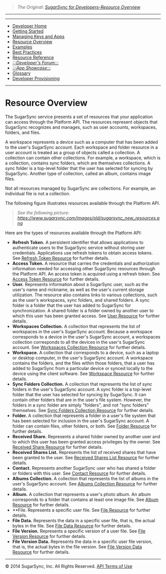 > *The Original: [SugarSync for Developers-Resource Overview](https://www.sugarsync.com/dev/resources.html)*

---

---

* [Developer Home](/source/dev/home.md)
* [Getting Started](/source/dev/getting-started.md)
* [Managing Keys and Apps](/source/dev/managing-apps.md)
* [Resource Overview](/source/dev/resources.md)
* [Examples](/source/dev/using-api.md)
* [Best Practices](/source/dev/best-practices.md)
* [Resource Reference](/source/dev/api/resource-ref.md)
* [*:::Developer's Forum:::*](http://groups.google.com/a/developers.sugarsync.com/group/platform-api/subscribe)
* [*:::App Showcase:::*](https://www.sugarsync.com/partners/)
* [Glossary](/source/dev/glossary.md)
* [Developer Provisioning](/source/dev/dev-provisioning.md)

---

<a name="resource"></a>
# Resource Overview

The SugarSync service presents a set of resources that your application can access through the Platform API. The resources represent objects that SugarSync recognizes and manages, such as user accounts, workspaces, folders, and files.

A workspace represents a device such as a computer that has been added to the user's SugarSync account. Each workspace and folder resource in a user account is treated as a group of objects called a collection. A collection can contain other collections. For example, a workspace, which is a collection, contains sync folders, which are themselves collections. A sync folder is a top-level folder that the user has selected for syncing by SugarSync. Another type of collection, called an album, contains image files.

Not all resources managed by SugarSync are collections. For example, an individual file is not a collection.

The following figure illustrates resources available through the Platform API.

> *See the following picture: https://www.sugarsync.com/images/old/sugarsync_new_resources.png*

Here are the types of resources available through the Platform API:

* **Refresh Token.** A persistent identifier that allows applications to authenticate users to the SugarSync service without storing user credentials. Applications use refresh tokens to obtain access tokens. See [Refresh Token Resource](api/refresh-resource.md) for further details.
* **Access Token.** A resource that carries the credentials and authorization information needed for accessing other SugarSync resources through the Platform API. An access token is acquired using a refresh token. See [Access Token Resource](api/auth-resource.md) for further details.
* **User.** Represents information about a SugarSync user, such as the user's name and nickname, as well as the user's current storage utilization. The resource also contains links to various collections, such as the user's workspaces, sync folders, and shared folders. A sync folder is a folder that the user has added to SugarSync for synchronization. A shared folder is a folder owned by another user to which this user has been granted access. See [User Resource](api/user-resource.md) for further details.
* **Workspaces Collection.** A collection that represents the list of workspaces in the user's SugarSync account. Because a workspace corresponds to a device in the user's SugarSync account, a workspaces collection corresponds to all the devices in the user's SugarSync account. See [Workspaces Collection Resource](api/ws-list-resource.md) for further details.
* **Workspace.** A collection that corresponds to a device, such as a laptop or desktop computer, in the user's SugarSync account. A workspace contains the folders, and the files within those folders, that a user has added to SugarSync from a particular device or synced locally to the device using the client software. See [Workspace Resource](api/ws-resource.md) for further details.
* **Sync Folders Collection.** A collection that represents the list of sync folders in the user's SugarSync account. A sync folder is a top-level folder that the user has selected for syncing by SugarSync. It can contain other folders that are in the user's file system. However, the folders in a sync folder are simply "folders", and not "sync folders" themselves. See [Sync Folders Collection Resource](api/syncfolders-list-resource.md) for further details.
* **Folder.** A collection that represents a folder in a user's file system that has been selected for inclusion in the user's SugarSync account. A folder can contain files, other folders, or both. See [Folder Resource](api/folder-resource.md) for further details.
* **Received Share.** Represents a shared folder owned by another user and to which this user has been granted access privileges by the owner. See [Received Share Resource](api/received-share-resource.md) for further details.
* **Received Shares List.** Represents the list of received shares that have been granted to the user. See [Received Shares List Resource](api/received-share-list-resource.md) for further details.
* **Contact.** Represents another SugarSync user who has shared a folder or folders with this user. See [Contact Resource](api/shared-folder-contact-resource.md) for further details.
* **Albums Collection.** A collection that represents the list of albums in the user's SugarSync account. See [Albums Collection Resource](api/album-list-resource.md) for further details.
* **Album.** A collection that represents a user's photo album. An album corresponds to a folder that contains at least one image file. See [Album Resource](api/album-resource.md) for further details.
* **File. Represents a specific user file. See [File Resource](api/file-resource.md) for further details.
* **File Data.** Represents the data in a specific user file, that is, the actual bytes in the file. See [File Data Resource](api/file-data-resource.md) for further details.
* **File Version.** Represents a specific version of a user file. See [File Version Resource](api/file-version-resource.md) for further details.
* **File Version Data.** Represents the data in a specific user file version, that is, the actual bytes in the file version. See [File Version Data Resource](api/file-version-data-resource.md) for further details.

---

© 2014 SugarSync, Inc. All Rights Reserved.  [API Terms of Use](/source/dev/terms.md)
